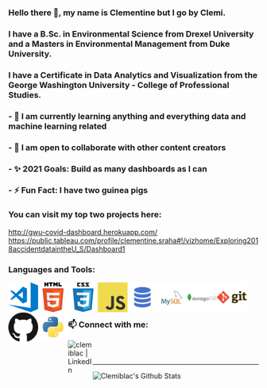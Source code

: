 <!--### Hi there 👋-->

<!--
**clemiblac/clemiblac** is a ✨ _special_ ✨ repository because its `README.md` (this file) appears on your GitHub profile.

Here are some ideas to get you started:

- 🔭 I’m currently working on ...
- 🌱 I’m currently learning ...
- 👯 I’m looking to collaborate on ...
- 🤔 I’m looking for help with ...
- 💬 Ask me about ...
- 📫 How to reach me: ...
- 😄 Pronouns: ...
- ⚡ Fun fact: ...
-->

### Hello there 👋, my name is Clementine but I go by Clemi.

### I have a B.Sc. in Environmental Science from Drexel University and a Masters in Environmental Management from Duke University.
### I have a Certificate in Data Analytics and Visualization from the George Washington University - College of Professional Studies.

### - 🌱 I am currently learning anything and everything data and machine learning related
### - 👯 I am open to collaborate with other content creators
### - ✨ 2021 Goals: Build as many dashboards as I can
### - ⚡ Fun Fact: I have two guinea pigs

### You can visit my top two projects here:
http://gwu-covid-dashboard.herokuapp.com/
https://public.tableau.com/profile/clementine.sraha#!/vizhome/Exploring2018accidentdataintheU_S/Dashboard1


### Languages and Tools:
<img align="left" alt="Visual Studio Code" width="60px" src="https://raw.githubusercontent.com/github/explore/80688e429a7d4ef2fca1e82350fe8e3517d3494d/topics/visual-studio-code/visual-studio-code.png" />
<img align="left" alt="HTML5" width="60px" src="https://raw.githubusercontent.com/github/explore/80688e429a7d4ef2fca1e82350fe8e3517d3494d/topics/html/html.png" />
<img align="left" alt="CSS3" width="60px" src="https://raw.githubusercontent.com/github/explore/80688e429a7d4ef2fca1e82350fe8e3517d3494d/topics/css/css.png" />
<img align="left" alt="JavaScript" width="60px" src="https://raw.githubusercontent.com/github/explore/80688e429a7d4ef2fca1e82350fe8e3517d3494d/topics/javascript/javascript.png" />
<img align="left" alt="SQL" width="60px" src="https://raw.githubusercontent.com/github/explore/80688e429a7d4ef2fca1e82350fe8e3517d3494d/topics/sql/sql.png" />
<img align="left" alt="MySQL" width="60px" src="https://raw.githubusercontent.com/github/explore/80688e429a7d4ef2fca1e82350fe8e3517d3494d/topics/mysql/mysql.png" />
<img align="left" alt="MongoDB" width="60px" src="https://raw.githubusercontent.com/github/explore/80688e429a7d4ef2fca1e82350fe8e3517d3494d/topics/mongodb/mongodb.png" />
<img align="left" alt="Git" width="60px" src="https://raw.githubusercontent.com/github/explore/80688e429a7d4ef2fca1e82350fe8e3517d3494d/topics/git/git.png" />
<img align="left" alt="GitHub" width="60px" src="https://raw.githubusercontent.com/github/explore/78df643247d429f6cc873026c0622819ad797942/topics/github/github.png" />
<img align="left" alt="Python" width="60px" src="https://raw.githubusercontent.com/github/explore/80688e429a7d4ef2fca1e82350fe8e3517d3494d/topics/python/python.png" />


<br/>
<br/>
<br/>

### 📫 Connect with me: 
[<img align="left" alt="clemiblac | LinkedIn" width="50px" src="https://cdn.jsdelivr.net/npm/simple-icons@v3/icons/linkedin.svg" />][linkedin]

<br/>

<br/>

---
<img align="left" alt="Clemiblac's Github Stats" src="https://github-readme-stats.vercel.app/api?username=clemiblac&show_icons=true&hide_border=true&theme=radical" />

<br />

[linkedin]:https://www.linkedin.com/in/clementine-sraha/
